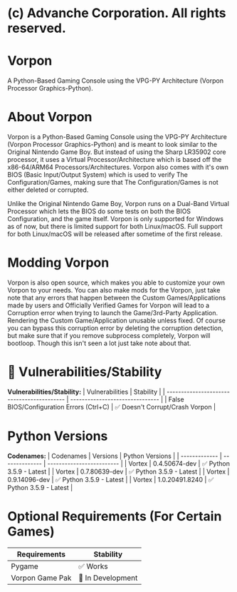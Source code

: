 # (c) Advanche Corporation. All rights reserved.
# Vorpon
A Python-Based Gaming Console using the VPG-PY Architecture (Vorpon Processor Graphics-Python).

# About Vorpon
Vorpon is a Python-Based Gaming Console using the VPG-PY Architecture (Vorpon Processor Graphics-Python) and is meant to look similar to the Original Nintendo Game Boy. But instead of using the Sharp LR35902 core processor, it uses a Virtual Processor/Architecture which is based off the x86-64/ARM64 Processors/Architectures. Vorpon also comes with it's own BIOS (Basic Input/Output System) which is used to verify The Configuration/Games, making sure that The Configuration/Games is not either deleted or corrupted.

Unlike the Original Nintendo Game Boy, Vorpon runs on a Dual-Band Virtual Processor which lets the BIOS do some tests on both the BIOS Configuration, and the game itself. Vorpon is only supported for Windows as of now, but there is limited support for both Linux/macOS. Full support for both Linux/macOS will be released after sometime of the first release.

# Modding Vorpon
Vorpon is also open source, which makes you able to customize your own Vorpon to your needs. You can also make mods for the Vorpon, just take note that any errors that happen between the Custom Games/Applications made by users and Officially Verified Games for Vorpon will lead to a Corruption error when trying to launch the Game/3rd-Party Application. Rendering the Custom Game/Application unusable unless fixed. Of course you can bypass this corruption error by deleting the corruption detection, but make sure that if you remove subprocess completely, Vorpon will bootloop. Though this isn't seen a lot just take note about that.

# 🐞 Vulnerabilities/Stability
**Vulnerabilities/Stability:**
|               Vulnerabilities              |         Stability               |
| ------------------------------------------ | ------------------------------- |
| False BIOS/Configuration Errors (Ctrl+C)   | ✅ Doesn't Corrupt/Crash Vorpon |

# Python Versions
**Codenames:**
| Codenames     | Versions       | Python Versions           |
| ------------- | -------------- | ------------------------- | 
| Vortex        | 0.4.50674-dev  | ✅ Python 3.5.9 - Latest |
| Vortex        | 0.7.80639-dev  | ✅ Python 3.5.9 - Latest |
| Vortex        | 0.9.14096-dev  | ✅ Python 3.5.9 - Latest |
| Vortex        | 1.0.20491.8240 | ✅ Python 3.5.9 - Latest |

# Optional Requirements (For Certain Games)
| Requirements    | Stability          |
| --------------- | ------------------ |
| Pygame          | ✅ Works           |
| Vorpon Game Pak | 🔨 In Development  |
